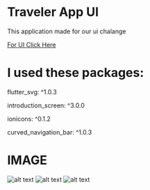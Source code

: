 # Traveler App UI

This application made for our ui chalange

[For UI Click Here](https://www.figma.com/file/K1MRy7whdPw7hsIdZQgOTy/Travel-App-(Community)?node-id=0%3A1)

# I used these packages:

  flutter_svg: ^1.0.3 
  
  introduction_screen: ^3.0.0
  
  ionicons: ^0.1.2
  
  curved_navigation_bar: ^1.0.3
  

# IMAGE

![alt text](https://i.hizliresim.com/ll746xx.png)
![alt text](https://i.hizliresim.com/8a7ng9l.png)
![alt text](https://i.hizliresim.com/qgr4qgf.png)

